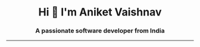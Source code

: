 <h1 align="center">Hi 👋 I'm Aniket Vaishnav</h1>
<h3 align="center">A passionate software developer from India</h3>

---
